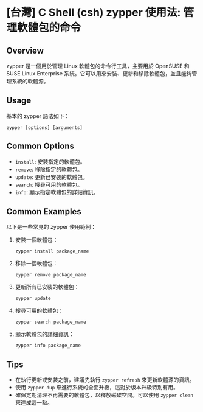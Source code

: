 # [台灣] C Shell (csh) zypper 使用法: 管理軟體包的命令

## Overview
zypper 是一個用於管理 Linux 軟體包的命令行工具，主要用於 OpenSUSE 和 SUSE Linux Enterprise 系統。它可以用來安裝、更新和移除軟體包，並且能夠管理系統的軟體源。

## Usage
基本的 zypper 語法如下：

```shell
zypper [options] [arguments]
```

## Common Options
- `install`: 安裝指定的軟體包。
- `remove`: 移除指定的軟體包。
- `update`: 更新已安裝的軟體包。
- `search`: 搜尋可用的軟體包。
- `info`: 顯示指定軟體包的詳細資訊。

## Common Examples
以下是一些常見的 zypper 使用範例：

1. 安裝一個軟體包：
   ```shell
   zypper install package_name
   ```

2. 移除一個軟體包：
   ```shell
   zypper remove package_name
   ```

3. 更新所有已安裝的軟體包：
   ```shell
   zypper update
   ```

4. 搜尋可用的軟體包：
   ```shell
   zypper search package_name
   ```

5. 顯示軟體包的詳細資訊：
   ```shell
   zypper info package_name
   ```

## Tips
- 在執行更新或安裝之前，建議先執行 `zypper refresh` 來更新軟體源的資訊。
- 使用 `zypper dup` 來進行系統的全面升級，這對於版本升級特別有用。
- 確保定期清理不再需要的軟體包，以釋放磁碟空間。可以使用 `zypper clean` 來達成這一點。
